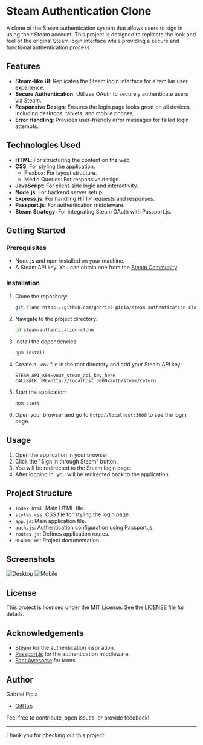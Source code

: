 # Steam Authentication Clone

A clone of the Steam authentication system that allows users to sign in using their Steam account. This project is designed to replicate the look and feel of the original Steam login interface while providing a secure and functional authentication process.

## Features

- **Steam-like UI**: Replicates the Steam login interface for a familiar user experience.
- **Secure Authentication**: Utilizes OAuth to securely authenticate users via Steam.
- **Responsive Design**: Ensures the login page looks great on all devices, including desktops, tablets, and mobile phones.
- **Error Handling**: Provides user-friendly error messages for failed login attempts.

## Technologies Used

- **HTML**: For structuring the content on the web.
- **CSS**: For styling the application.
  - Flexbox: For layout structure.
  - Media Queries: For responsive design.
- **JavaScript**: For client-side logic and interactivity.
- **Node.js**: For backend server setup.
- **Express.js**: For handling HTTP requests and responses.
- **Passport.js**: For authentication middleware.
- **Steam Strategy**: For integrating Steam OAuth with Passport.js.

## Getting Started

### Prerequisites

- Node.js and npm installed on your machine.
- A Steam API key. You can obtain one from the [Steam Community](https://steamcommunity.com/dev/apikey).

### Installation

1. Clone the repository:
    ```bash
    git clone https://github.com/gabriel-pipia/steam-authentication-clone.git
    ```

2. Navigate to the project directory:
    ```bash
    cd steam-authentication-clone
    ```

3. Install the dependencies:
    ```bash
    npm install
    ```

4. Create a `.env` file in the root directory and add your Steam API key:
    ```env
    STEAM_API_KEY=your_steam_api_key_here
    CALLBACK_URL=http://localhost:3000/auth/steam/return
    ```

5. Start the application:
    ```bash
    npm start
    ```

6. Open your browser and go to `http://localhost:3000` to see the login page.

## Usage

1. Open the application in your browser.
2. Click the "Sign in through Steam" button.
3. You will be redirected to the Steam login page.
4. After logging in, you will be redirected back to the application.

## Project Structure

- `index.html`: Main HTML file.
- `styles.css`: CSS file for styling the login page.
- `app.js`: Main application file.
- `auth.js`: Authentication configuration using Passport.js.
- `routes.js`: Defines application routes.
- `README.md`: Project documentation.

## Screenshots

![Desktop](assets/screenshots/Desktop.jpeg)
![Mobile](assets/screenshots/Mobile.jpeg)

## License

This project is licensed under the MIT License. See the [LICENSE](LICENSE) file for details.

## Acknowledgements

- [Steam](https://steamcommunity.com/) for the authentication inspiration.
- [Passport.js](http://www.passportjs.org/) for the authentication middleware.
- [Font Awesome](https://fontawesome.com/) for icons.

## Author

Gabriel Pipia
- [GitHub](https://github.com/gabriel-pipia)

Feel free to contribute, open issues, or provide feedback!

---

Thank you for checking out this project!